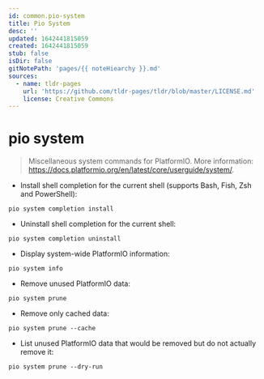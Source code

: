 ```yaml
---
id: common.pio-system
title: Pio System
desc: ''
updated: 1642441815059
created: 1642441815059
stub: false
isDir: false
gitNotePath: 'pages/{{ noteHiearchy }}.md'
sources:
  - name: tldr-pages
    url: 'https://github.com/tldr-pages/tldr/blob/master/LICENSE.md'
    license: Creative Commons
---
```

# pio system

> Miscellaneous system commands for PlatformIO.
> More information: <https://docs.platformio.org/en/latest/core/userguide/system/>.

- Install shell completion for the current shell (supports Bash, Fish, Zsh and PowerShell):

`pio system completion install`

- Uninstall shell completion for the current shell:

`pio system completion uninstall`

- Display system-wide PlatformIO information:

`pio system info`

- Remove unused PlatformIO data:

`pio system prune`

- Remove only cached data:

`pio system prune --cache`

- List unused PlatformIO data that would be removed but do not actually remove it:

`pio system prune --dry-run`

